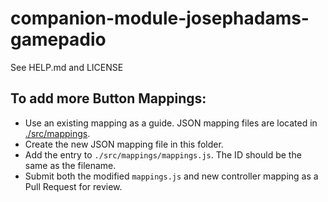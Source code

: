 # companion-module-josephadams-gamepadio

See HELP.md and LICENSE

## To add more Button Mappings:

- Use an existing mapping as a guide. JSON mapping files are located in [./src/mappings]().
- Create the new JSON mapping file in this folder.
- Add the entry to `./src/mappings/mappings.js`. The ID should be the same as the filename.
- Submit both the modified `mappings.js` and new controller mapping as a Pull Request for review.
